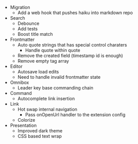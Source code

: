 - Migration
  - Add a web hook that pushes haiku into markdown repo
- Search
  - Debounce
  - Add tests
  - Boost title match
- Frontmatter
  - Auto quote strings that has special control charaters
    - Handle quote within quote
  - Remove the created field (timestamp id is enough)
  - Remove empty tag array
- Editor
  - Autosave load edits
  - Need to handle invalid frontmatter state
- Omnibox
  - Leader key base commanding chain
- Command
  - Autocomplete link insertion
- Link
  - Hot swap internal navigation
    - Pass onOpenUrl handler to the extension config
  - Colorize
- Presentation
  - Improved dark theme
  - CSS based text wrap
